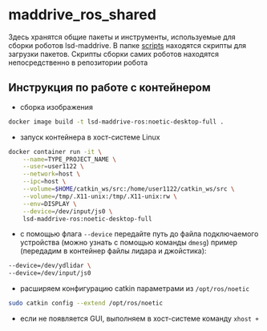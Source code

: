 # maddrive_ros_shared

Здесь хранятся общие пакеты и инструменты, используемые для сборки роботов lsd-maddrive. В папке [scripts](scripts) находятся скрипты для загрузки пакетов. Скрипты сборки самих роботов находятся непосредственно в репозитории робота

## Инструкция по работе с контейнером

* сборка изображения

```bash
docker image build -t lsd-maddrive-ros:noetic-desktop-full .
```

* запуск контейнера в хост-системе Linux

```bash
docker container run -it \
    --name=TYPE_PROJECT_NAME \
    --user=user1122 \
    --network=host \
    --ipc=host \
    --volume=$HOME/catkin_ws/src:/home/user1122/catkin_ws/src \
    --volume=/tmp/.X11-unix:/tmp/.X11-unix:rw \
    --env=DISPLAY \
    --device=/dev/input/js0 \
    lsd-maddrive-ros:noetic-desktop-full
```

* с помощью флага `--device` передайте путь до файла подключаемого устройства (можно узнать с помощью команды `dmesg`)
пример (передадим в контейнер файлы лидара и джойстика):

```bash
--device=/dev/ydlidar \
--device=/dev/input/js0
```

* расширяем конфигурацию catkin параметрами из `/opt/ros/noetic`

```bash
sudo catkin config --extend /opt/ros/noetic
```

* если не появляется GUI, выполняем в хост-системе команду `xhost +`
